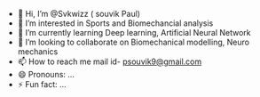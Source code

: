 - 👋 Hi, I’m @Svkwizz ( souvik Paul)
- 👀 I’m interested in Sports and Biomechancial analysis
- 🌱 I’m currently learning Deep learning, Artificial Neural Network
- 💞️ I’m looking to collaborate on Biomechanical modelling, Neuro mechanics
- 📫 How to reach me mail id- psouvik9@gmail.com
- 😄 Pronouns: ...
- ⚡ Fun fact: ...

<!---
Svkwizz/Svkwizz is a ✨ special ✨ repository because its `README.md` (this file) appears on your GitHub profile.
You can click the Preview link to take a look at your changes.
--->
